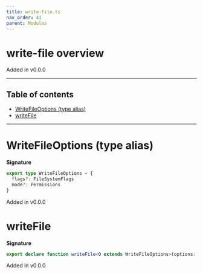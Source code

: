 ```yaml
---
title: write-file.ts
nav_order: 41
parent: Modules
---
```


# write-file overview

Added in v0.0.0

---

<h2 class="text-delta">Table of contents</h2>

- [WriteFileOptions (type alias)](#writefileoptions-type-alias)
- [writeFile](#writefile)

---

# WriteFileOptions (type alias)

**Signature**

```ts
export type WriteFileOptions = {
  flags?: FileSystemFlags
  mode?: Permissions
}
```

Added in v0.0.0

# writeFile

**Signature**

```ts
export declare function writeFile<O extends WriteFileOptions>(options: O)
```

Added in v0.0.0
